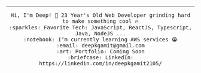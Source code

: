 
 <hr></hr>
<p align="center">
  <samp>
    Hi, I'm Deep! 👋
    23 Year's Old Web Developer grinding hard to make something cool 🔥 <br>
    :sparkles: Favorite Tech: JavaScript, ReactJS, Typescript, Java, NodeJS ... <br>
    :notebook: I’m currently learning AWS services 😭  <br>
    :email:	deepkgamit@gmail.com <br>
    :art: Portfolio: Coming Soon <br>
    :briefcase: LinkedIn: https://linkedin.com/in/deepkgamit2105/ <br>
  </samp>
</p>
